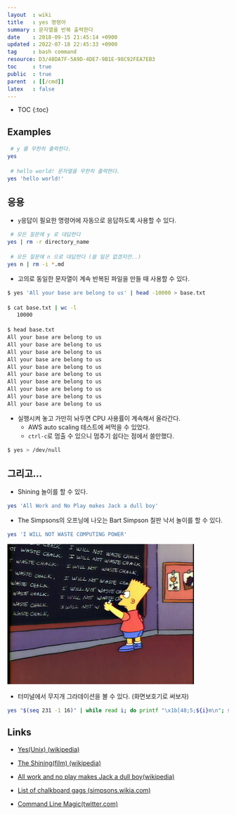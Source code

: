```yaml
---
layout  : wiki
title   : yes 명령어
summary : 문자열을 반복 출력한다
date    : 2018-09-15 21:45:14 +0900
updated : 2022-07-18 22:45:33 +0900
tag     : bash command
resource: D3/48DA7F-5A9D-4DE7-9B1E-98C92FEA7EB3
toc     : true
public  : true
parent  : [[/cmd]]
latex   : false
---
```

* TOC
{:toc}

## Examples

```sh
 # y 를 무한히 출력한다.
yes

 # hello world! 문자열을 무한히 출력한다.
yes 'hello world!'
```

## 응용

* `y`응답이 필요한 명령어에 자동으로 응답하도록 사용할 수 있다.

```sh
 # 모든 질문에 y 로 대답한다
yes | rm -r directory_name

 # 모든 질문에 n 으로 대답한다 (쓸 일은 없겠지만..)
yes n | rm -i *.md
```

* 고의로 동일한 문자열이 계속 반복된 파일을 만들 때 사용할 수 있다.

```sh
$ yes 'All your base are belong to us' | head -10000 > base.txt

$ cat base.txt | wc -l
   10000

$ head base.txt
All your base are belong to us
All your base are belong to us
All your base are belong to us
All your base are belong to us
All your base are belong to us
All your base are belong to us
All your base are belong to us
All your base are belong to us
All your base are belong to us
All your base are belong to us
```

* 실행시켜 놓고 가만히 놔두면 CPU 사용률이 계속해서 올라간다.
    * AWS auto scaling 테스트에 써먹을 수 있었다.
    * `ctrl-c`로 멈출 수 있으니 멈추기 쉽다는 점에서 쓸만했다.

```sh
$ yes > /dev/null
```

## 그리고...

* Shining 놀이를 할 수 있다.

```sh
yes 'All Work and No Play makes Jack a dull boy'
```

* The Simpsons의 오프닝에 나오는 Bart Simpson 칠판 낙서 놀이를 할 수 있다.

```sh
yes 'I WILL NOT WASTE COMPUTING POWER'
```

![I WILL NOT WASTE CHALK]( /resource/D3/48DA7F-5A9D-4DE7-9B1E-98C92FEA7EB3/chalkboard.png )

* 터미널에서 무지개 그라데이션을 볼 수 있다. (화면보호기로 써보자)

```sh
yes "$(seq 231 -1 16)" | while read i; do printf "\x1b[48;5;${i}m\n"; sleep .02; done
```

## Links

* [Yes(Unix) (wikipedia)](https://en.wikipedia.org/wiki/Yes_(Unix) )

* [The Shining(film) (wikipedia)](https://en.wikipedia.org/wiki/The_Shining_(film) )
* [All work and no play makes Jack a dull boy(wikipedia)](https://en.wikipedia.org/wiki/All_work_and_no_play_makes_Jack_a_dull_boy )
* [List of chalkboard gags (simpsons.wikia.com)](http://simpsons.wikia.com/wiki/List_of_chalkboard_gags )
* [Command Line Magic(twitter.com)](https://twitter.com/climagic/status/1005103669233311744 )

